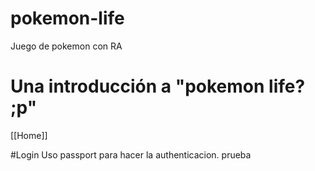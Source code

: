 # pokemon-life
Juego de pokemon con RA

# Una introducción a "pokemon life? ;p"
[[Home]]

#Login
 Uso passport para hacer la authenticacion.
prueba
